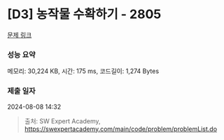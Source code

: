 # [D3] 농작물 수확하기 - 2805 

[문제 링크](https://swexpertacademy.com/main/code/problem/problemDetail.do?contestProbId=AV7GLXqKAWYDFAXB) 

### 성능 요약

메모리: 30,224 KB, 시간: 175 ms, 코드길이: 1,274 Bytes

### 제출 일자

2024-08-08 14:32



> 출처: SW Expert Academy, https://swexpertacademy.com/main/code/problem/problemList.do